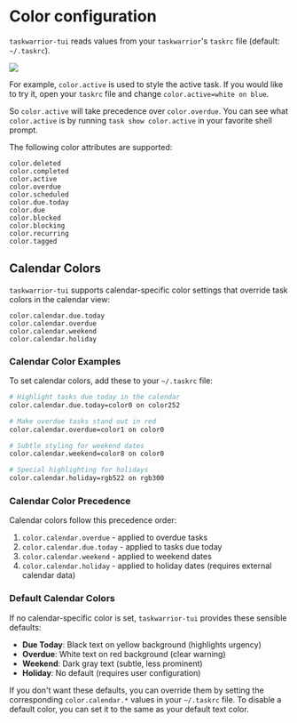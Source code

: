 # Color configuration

`taskwarrior-tui` reads values from your `taskwarrior`'s `taskrc` file (default: `~/.taskrc`).

![](https://user-images.githubusercontent.com/1813121/96684390-bf173e80-1338-11eb-971c-ae64233d142e.png)

For example, `color.active` is used to style the active task.
If you would like to try it, open your `taskrc` file and change `color.active=white on blue`.

So `color.active` will take precedence over `color.overdue`. You can see what `color.active` is by running `task show color.active` in your favorite shell prompt.

The following color attributes are supported:

```plaintext
color.deleted
color.completed
color.active
color.overdue
color.scheduled
color.due.today
color.due
color.blocked
color.blocking
color.recurring
color.tagged
```

## Calendar Colors

`taskwarrior-tui` supports calendar-specific color settings that override task colors in the calendar view:

```plaintext
color.calendar.due.today
color.calendar.overdue
color.calendar.weekend
color.calendar.holiday
```

### Calendar Color Examples

To set calendar colors, add these to your `~/.taskrc` file:

```bash
# Highlight tasks due today in the calendar
color.calendar.due.today=color0 on color252

# Make overdue tasks stand out in red
color.calendar.overdue=color1 on color0

# Subtle styling for weekend dates
color.calendar.weekend=color8 on color0

# Special highlighting for holidays
color.calendar.holiday=rgb522 on rgb300
```

### Calendar Color Precedence

Calendar colors follow this precedence order:
1. `color.calendar.overdue` - applied to overdue tasks
2. `color.calendar.due.today` - applied to tasks due today
3. `color.calendar.weekend` - applied to weekend dates
4. `color.calendar.holiday` - applied to holiday dates (requires external calendar data)

### Default Calendar Colors

If no calendar-specific color is set, `taskwarrior-tui` provides these sensible defaults:

- **Due Today**: Black text on yellow background (highlights urgency)
- **Overdue**: White text on red background (clear warning)
- **Weekend**: Dark gray text (subtle, less prominent)
- **Holiday**: No default (requires user configuration)

If you don't want these defaults, you can override them by setting the corresponding `color.calendar.*` values in your `~/.taskrc` file. To disable a default color, you can set it to the same as your default text color.
